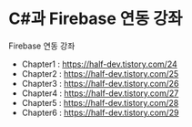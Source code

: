 # C#과 Firebase 연동 강좌

Firebase 연동 강좌
- Chapter1 : https://half-dev.tistory.com/24
- Chapter2 : https://half-dev.tistory.com/25
- Chapter3 : https://half-dev.tistory.com/26
- Chapter4 : https://half-dev.tistory.com/27
- Chapter5 : https://half-dev.tistory.com/28
- Chapter6 : https://half-dev.tistory.com/29

